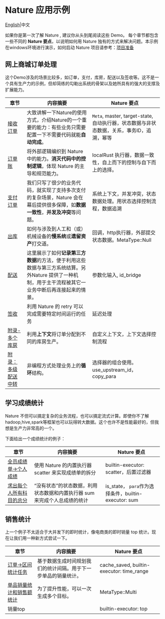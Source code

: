 # Nature 应用示例
[English](README_EN.md)|中文

如果你是第一次了解 Nature , 建议你从头到尾阅读这些 Demo。 每个章节都包含一些不同的 **Nature 要点**，以说明如何用 Nature 独有的方式来解决问题。本示例在windows环境进行演示，如何启动 Nature 项目请参考：[项目准备](doc/ZH/prepare.md)

## 网上商城订单处理

这个Demo涉及的场景比较多，如订单，支付，库房，配送以及签收等。这不是一个具有生产力的示例，但却简练的勾勒出系统的骨架以及她所具有的强大的支撑及扩展能力。

| 章节                                                         | 内容摘要                                                     | Nature 要点                                                  |
| ------------------------------------------------------------ | ------------------------------------------------------------ | ------------------------------------------------------------ |
| [接收订单](doc/ZH/emall/emall-1-order-generate.md)           | 大致讲解一下Nature的使用方式，介绍Nature的一个重要的能力：有些业务只需要配置一下不需要代码就能**自动完成**。 | `Meta`, master, target-state, 自动执行器，状态数据与非状态数据，关系，事务ID，追溯，幂等 |
| [订单账](doc/ZH/emall/emall-2-order-account.md)              | 将外部逻辑编织到 Nature 中的能力。**消灭代码中的控制逻辑**，体现 Nature 的主导和规范能力。 | localRust 执行器，数据一致性，自上而下的控制与自下而上的选择。 |
| [支付订单](doc/ZH/emall/emall-3-pay-the-bill.md)             | 我们只写了很少的业务代码，就实现了支持多次支付的复杂场景，Nature 会在幕后提供很多保障，如**数据一致性**，**并发及冲突**等问题。 | 系统上下文，并发冲突，状态数据处理。用状态选择控制流程，数据追溯 |
| [出库](doc/ZH/emall/emall-4-stock-out.md)                    | 如何与涉及到人工和（或）机械设备的**慢系统**或**遗留资产**打交道。 | 回调，http执行器，外部提交状态数据。MetaType::Null           |
| [配送](doc/ZH/emall/emall-5-delivery.md)                     | 这里展示了如何**记录第三方数据**的方法，便于利用这些数据与第三方系统结算。另外Nature 提供了一种机制，用于主干流程被其它一业务中断后再连接起来的情景。 | 参数化输入, id_bridge                                        |
| [签收](doc/ZH/emall/emall-6-signed.md)                       | 利用 Nature 的 retry 可以完成需要特定时间运行的任务          | 延迟处理                                                     |
| [附录-多个库房](doc/ZH/emall/emall-appendix-multi-warehouse.md) | 利用**上下文**将订单分配到不同的库房生产。                   | 自定义上下文，上下文选择控制流程                             |
| [附录：多级配送中转](doc/ZH/emall/emall-appendix-multi-transfer-station.md) | 非编程方式处理业务上的**循环**结构。                         | 选择器的组合使用。use_upstream_id， copy_para                |

## 学习成绩统计

Nature 不但可以搞定复杂的业务流程，也可以搞定流式计算。即使你不了解 hadoop,hive,spark等框架也可以玩得转大数据。这个也许不是性能最好的，但我想是生产力非常高的一个。

下面给出一个成绩统计的例子：

| 章节                                                         | 内容摘要                                                     | Nature 要点                                          |
| ------------------------------------------------------------ | ------------------------------------------------------------ | ---------------------------------------------------- |
| [全员成绩单->个人成绩](doc/ZH/score/score_1_to_persion.md)   | 使用 Nature 的内置执行器 scatter 来实现成绩单的拆分          | builtin-executor: scatter，后置过滤器                |
| [求出每个人所有科目的总分](doc/ZH/score/score_2_person_total_score.md) | “没有状态”的状态数据，利用状态数据和内置执行器 sum 来完成个人总成绩的统计 | is_state， `para`作为选择条件，builtin-executor: sum |

## 销售统计

上一个例子不太适合于大并发下的即时统计，像电商类的即时销量 top 统计。现在让我们用一种新方式尝试一下。

| 章节                                                         | 内容摘要                                                     | Nature 要点                               |
| ------------------------------------------------------------ | ------------------------------------------------------------ | ----------------------------------------- |
| [订单->区间统计任务](doc/ZH/sale/sale_1_make_time_range.md)  | 基于数据生成时间规划我们的统计间隔。用于下一步单品的销量统计。 | cache_saved, builtin-executor: time_range |
| [单品销量统计和销售额统计](doc/ZH/sale/sale_2_counter_summer.md) | 为了提升性能，可以一次生成多个目标。                         | MetaType::Multi                           |
| 销量top                                                      |                                                              | builtin-executor: top                     |



